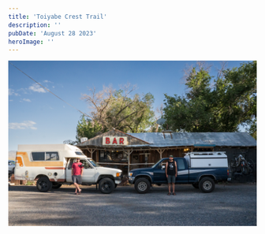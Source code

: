 ```yaml
---
title: 'Toiyabe Crest Trail'
description: ''
pubDate: 'August 28 2023'
heroImage: ''
---
```


![sample caption](../../assets/toiyabe-crest-trail/01.jpg)